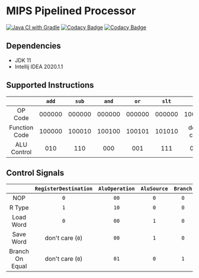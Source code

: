 # MIPS Pipelined Processor

[![Java CI with Gradle](https://github.com/seanwu1105/mips-pipelined-processor/workflows/Java%20CI%20with%20Gradle/badge.svg)](https://github.com/seanwu1105/mips-pipelined-processor/actions)
[![Codacy Badge](https://api.codacy.com/project/badge/Grade/42b29e0e6f1545bd8ce7a0f145db0584)](https://www.codacy.com/manual/seanwu1105/mips-pipelined-processor?utm_source=github.com&amp;utm_medium=referral&amp;utm_content=seanwu1105/mips-pipelined-processor&amp;utm_campaign=Badge_Grade)
[![Codacy Badge](https://api.codacy.com/project/badge/Coverage/42b29e0e6f1545bd8ce7a0f145db0584)](https://www.codacy.com/manual/seanwu1105/mips-pipelined-processor?utm_source=github.com&utm_medium=referral&utm_content=seanwu1105/mips-pipelined-processor&utm_campaign=Badge_Coverage)

## Dependencies

* JDK 11
* Intellij IDEA 2020.1.1

## Supported Instructions

|                | `add`  | `sub`  | `and`  | `or`   | `slt`  | `lw`       | `sw`       | `beq`      |
|:--------------:|:------:|:------:|:------:|:------:|:------:|:----------:|:----------:|:----------:|
| OP Code        | 000000 | 000000 | 000000 | 000000 | 000000 | 100011     | 101011     | 000100     |
| Function Code  | 100000 | 100010 | 100100 | 100101 | 101010 | don't care | don't care | don't care |
| ALU Control    | 010    | 110    | 000    | 001    | 111    | 010        | 010        | 110        |

## Control Signals

|                 | `RegisterDestination` | `AluOperation` | `AluSource` | `Branch` | `MemoryRead` | `MemoryWrite` | `RegisterWrite` | `MemoryToRegister` |
|:---------------:|:---------------------:|:--------------:|:-----------:|:--------:|:------------:|:-------------:|:---------------:|:------------------:|
| NOP             | `0`                   | `00`           | `0`         | `0`      | `0`          | `0`           | `0`             | `0`                |
| R Type          | `1`                   | `10`           | `0`         | `0`      | `0`          | `0`           | `1`             | `0`                |
| Load Word       | `0`                   | `00`           | `1`         | `0`      | `1`          | `0`           | `1`             | `1`                |
| Save Word       | don't care (`0`)      | `00`           | `1`         | `0`      | `0`          | `1`           | `0`             | don't care (`0`)   |
| Branch On Equal | don't care (`0`)      | `01`           | `0`         | `1`      | `0`          | `0`           | `0`             | don't care (`0`)   |